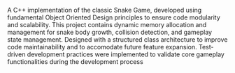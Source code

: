 A C++ implementation of the classic Snake Game, developed using fundamental Object Oriented Design principles to ensure code modularity and scalability. This project contains dynamic memory allocation and management for snake body growth, collision detection, and gameplay state management. Designed with a structured class architecture to improve code maintainability and to accomodate future feature expansion. Test-driven development practices were implemented to validate core gameplay functionalities during the development process
